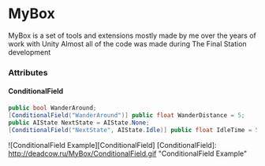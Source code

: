 # MyBox
MyBox is a set of tools and extensions mostly made by me over the years of work with Unity
Almost all of the code was made during The Final Station development

### Attributes
#### ConditionalField
```c#
public bool WanderAround;
[ConditionalField("WanderAround")] public float WanderDistance = 5;
public AIState NextState = AIState.None;
[ConditionalField("NextState", AIState.Idle)] public float IdleTime = 5;
```
![ConditionalField Example][ConditionalField]
[ConditionalField]: http://deadcow.ru/MyBox/ConditionalField.gif "ConditionalField Example"

